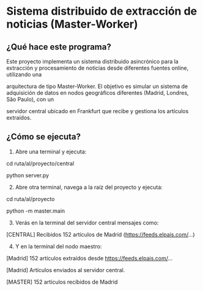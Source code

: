# Sistema distribuido de extracción de noticias (Master-Worker)

## ¿Qué hace este programa?

Este proyecto implementa un sistema distribuido asincrónico para la extracción y procesamiento de noticias desde diferentes fuentes online, utilizando una 

arquitectura de tipo Master-Worker. El objetivo es simular un sistema de adquisición de datos en nodos geográficos diferentes (Madrid, Londres, São Paulo), con un 

servidor central ubicado en Frankfurt que recibe y gestiona los artículos extraídos.


## ¿Cómo se ejecuta?

1) Abre una terminal y ejecuta:


cd ruta/al/proyecto/central

python server.py


2) Abre otra terminal, navega a la raíz del proyecto y ejecuta:


cd ruta/al/proyecto

python -m master.main


3) Verás en la terminal del servidor central mensajes como:

[CENTRAL] Recibidos 152 artículos de Madrid (https://feeds.elpais.com/...)


4) Y en la terminal del nodo maestro:

[Madrid] 152 artículos extraídos desde https://feeds.elpais.com/...

[Madrid] Artículos enviados al servidor central.

[MASTER] 152 artículos recibidos de Madrid





